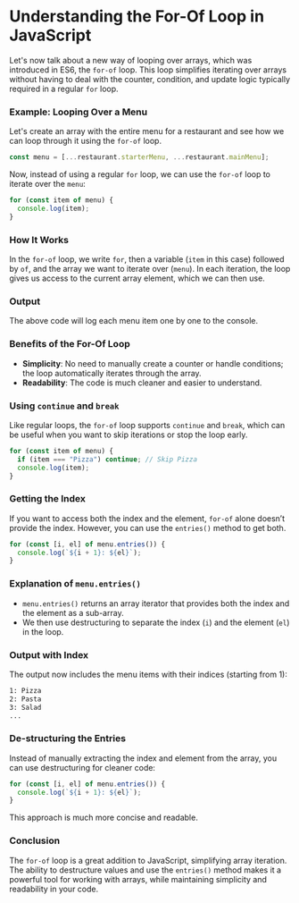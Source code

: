 # Understanding the For-Of Loop in JavaScript

Let's now talk about a new way of looping over arrays, which was introduced in ES6, the `for-of` loop. This loop simplifies iterating over arrays without having to deal with the counter, condition, and update logic typically required in a regular `for` loop.

### Example: Looping Over a Menu

Let's create an array with the entire menu for a restaurant and see how we can loop through it using the `for-of` loop.

```javascript
const menu = [...restaurant.starterMenu, ...restaurant.mainMenu];
```

Now, instead of using a regular `for` loop, we can use the `for-of` loop to iterate over the `menu`:

```javascript
for (const item of menu) {
  console.log(item);
}
```

### How It Works

In the `for-of` loop, we write `for`, then a variable (`item` in this case) followed by `of`, and the array we want to iterate over (`menu`). In each iteration, the loop gives us access to the current array element, which we can then use.

### Output

The above code will log each menu item one by one to the console.

### Benefits of the For-Of Loop

- **Simplicity**: No need to manually create a counter or handle conditions; the loop automatically iterates through the array.
- **Readability**: The code is much cleaner and easier to understand.

### Using `continue` and `break`

Like regular loops, the `for-of` loop supports `continue` and `break`, which can be useful when you want to skip iterations or stop the loop early.

```javascript
for (const item of menu) {
  if (item === "Pizza") continue; // Skip Pizza
  console.log(item);
}
```

### Getting the Index

If you want to access both the index and the element, `for-of` alone doesn’t provide the index. However, you can use the `entries()` method to get both.

```javascript
for (const [i, el] of menu.entries()) {
  console.log(`${i + 1}: ${el}`);
}
```

### Explanation of `menu.entries()`

- `menu.entries()` returns an array iterator that provides both the index and the element as a sub-array.
- We then use destructuring to separate the index (`i`) and the element (`el`) in the loop.

### Output with Index

The output now includes the menu items with their indices (starting from 1):

```bash
1: Pizza
2: Pasta
3: Salad
...
```

### De-structuring the Entries

Instead of manually extracting the index and element from the array, you can use destructuring for cleaner code:

```javascript
for (const [i, el] of menu.entries()) {
  console.log(`${i + 1}: ${el}`);
}
```

This approach is much more concise and readable.

### Conclusion

The `for-of` loop is a great addition to JavaScript, simplifying array iteration. The ability to destructure values and use the `entries()` method makes it a powerful tool for working with arrays, while maintaining simplicity and readability in your code.

